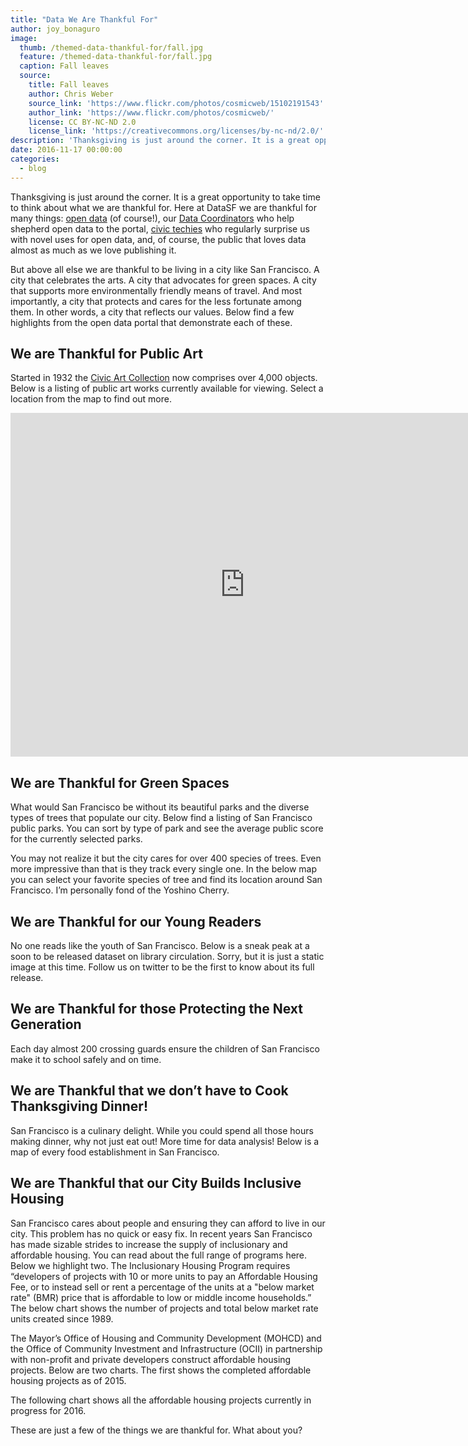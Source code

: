 ```yaml
---
title: "Data We Are Thankful For"
author: joy_bonaguro
image:
  thumb: /themed-data-thankful-for/fall.jpg
  feature: /themed-data-thankful-for/fall.jpg
  caption: Fall leaves
  source:
    title: Fall leaves
    author: Chris Weber
    source_link: 'https://www.flickr.com/photos/cosmicweb/15102191543'
    author_link: 'https://www.flickr.com/photos/cosmicweb/'
    license: CC BY-NC-ND 2.0
    license_link: 'https://creativecommons.org/licenses/by-nc-nd/2.0/'
description: 'Thanksgiving is just around the corner. It is a great opportunity to take time to think about what we are thankful for. Here at DataSF we are thankful for many things: open data (of course!), our Data Coordinators...'
date: 2016-11-17 00:00:00
categories:
  - blog
---
```


Thanksgiving is just around the corner. It is a great opportunity to take time to think about what we are thankful for. Here at DataSF we are thankful for many things: [open data](https://data.sfgov.org/) (of course!), our [Data Coordinators](https://datasf.org/coordinators/) who help shepherd open data to the portal, [civic techies](http://codeforsanfrancisco.org/projects) who regularly surprise us with novel uses for open data, and, of course, the public that loves data almost as much as we love publishing it. 

But above all else we are thankful to be living in a city like San Francisco. A city that celebrates the arts. A city that advocates for green spaces. A city that supports more environmentally friendly means of travel. And most importantly, a city that protects and cares for the less fortunate among them. In other words, a city that reflects our values. Below find a few highlights from the open data portal that demonstrate each of these.

## We are Thankful for Public Art

Started in 1932 the [Civic Art Collection](http://www.sfartscommission.org/pubartcollection/about-public-art-and-civic-art-collection/program-information/) now comprises over 4,000 objects. Below is a listing of public art works currently available for viewing. Select a location from the map to find out more.

<iframe width="750" height="550" src="https://app.powerbi.com/view?r=eyJrIjoiNzNkODkxODQtMWQ2Mi00OGZhLWFjOWMtMjkyOTgyNDI1MWYzIiwidCI6IjIyZDVjMmNmLWNlM2UtNDQzZC05YTdmLWRmY2MwMjMxZjczZiIsImMiOjZ9" frameborder="0" allowFullScreen="true"></iframe>

## We are Thankful for Green Spaces

What would San Francisco be without its beautiful parks and the diverse types of trees that populate our city. 
Below find a listing of San Francisco public parks. You can sort by type of park and see the average public score for the currently selected parks. 

You may not realize it but the city cares for over 400 species of trees. Even more impressive than that is they track every single one. In the below map you can select your favorite species of tree and find its location around San Francisco. I’m personally fond of the Yoshino Cherry.

## We are Thankful for our Young Readers
No one reads like the youth of San Francisco. Below is a sneak peak at a soon to be released dataset on library circulation. Sorry, but it is just a static image at this time. Follow us on twitter to be the first to know about its full release.


## We are Thankful for those Protecting the Next Generation
Each day almost 200 crossing guards ensure the children of San Francisco make it to school safely and on time.

## We are Thankful that we don’t have to Cook Thanksgiving Dinner!
San Francisco is a culinary delight. While you could spend all those hours making dinner, why not just eat out! More time for data analysis! Below is a map of every food establishment in San Francisco.

## We are Thankful that our City Builds Inclusive Housing
San Francisco cares about people and ensuring they can afford to live in our city. This problem has no quick or easy fix. In recent years San Francisco has made sizable strides to increase the supply of inclusionary and affordable housing. You can read about the full range of programs here. Below we highlight two.
The Inclusionary Housing Program requires “developers of projects with 10 or more units to pay an Affordable Housing Fee, or to instead sell or rent a percentage of the units at a "below market rate" (BMR) price that is affordable to low or middle income households.” The below chart shows the number of projects and total below market rate units created since 1989.

The Mayor’s Office of Housing and Community Development (MOHCD) and the Office of Community Investment and Infrastructure (OCII) in partnership with non-profit and private developers construct affordable housing projects. Below are two charts. The first shows the completed affordable housing projects as of 2015.

The following chart shows all the affordable housing projects currently in progress for 2016.

These are just a few of the things we are thankful for. What about you?